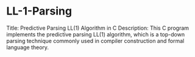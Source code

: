 # LL-1-Parsing
Title: Predictive Parsing LL(1) Algorithm in C  Description: This C program implements the predictive parsing LL(1) algorithm, which is a top-down parsing technique commonly used in compiler construction and formal language theory. 
